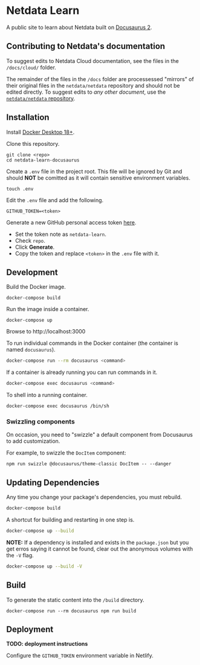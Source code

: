 # Netdata Learn

A public site to learn about Netdata built on [Docusaurus 2](https://v2.docusaurus.io/).

## Contributing to Netdata's documentation

To suggest edits to Netdata Cloud documentation, see the files in the `/docs/cloud/` folder.

The remainder of the files in the `/docs` folder are processessed "mirrors" of their original files in the `netdata/netdata` repository and should not be edited directly. To suggest edits to _any other document_, use the [`netdata/netdata` repository](https://github.com/netdata/netdata).

## Installation

Install [Docker Desktop 18+](https://www.docker.com/products/docker-desktop).

Clone this repository.

    git clone <repo>
    cd netdata-learn-docusaurus

Create a `.env` file in the project root. This file will be ignored by Git and
should **NOT** be comitted as it will contain sensitive environment variables.

    touch .env

Edit the `.env` file and add the following.

    GITHUB_TOKEN=<token>

Generate a new GitHub personal access token [here](https://github.com/settings/tokens).

- Set the token note as `netdata-learn`.
- Check `repo`.
- Click **Generate**.
- Copy the token and replace `<token>` in the `.env` file with it.

## Development

Build the Docker image.

    docker-compose build

Run the image inside a container.

    docker-compose up

Browse to http://localhost:3000

To run individual commands in the Docker container (the container is named
`docusaurus`).

```bash
docker-compose run --rm docusaurus <command>
```

If a container is already running you can run commands in it.

```bash
docker-compose exec docusaurus <command>
```

To shell into a running container.

```bash
docker-compose exec docusaurus /bin/sh
```

### Swizzling components

On occasion, you need to "swizzle" a default component from Docusaurus to add customization.

For example, to swizzle the `DocItem` component:

```
npm run swizzle @docusaurus/theme-classic DocItem -- --danger 
```

## Updating Dependencies

Any time you change your package's dependencies, you must rebuild.

```bash
docker-compose build
```

A shortcut for building and restarting in one step is.

```bash
docker-compose up --build
```

**NOTE:** If a dependency is installed and exists in the `package.json` but
you get erros saying it cannot be found, clear out the anonymous volumes with
the `-V` flag.

```bash
docker-compose up --build -V
```

## Build

To generate the static content into the `/build` directory.

    docker-compose run --rm docusaurus npm run build

## Deployment

**TODO: deployment instructions**

Configure the `GITHUB_TOKEN` environment variable in Netlify.
